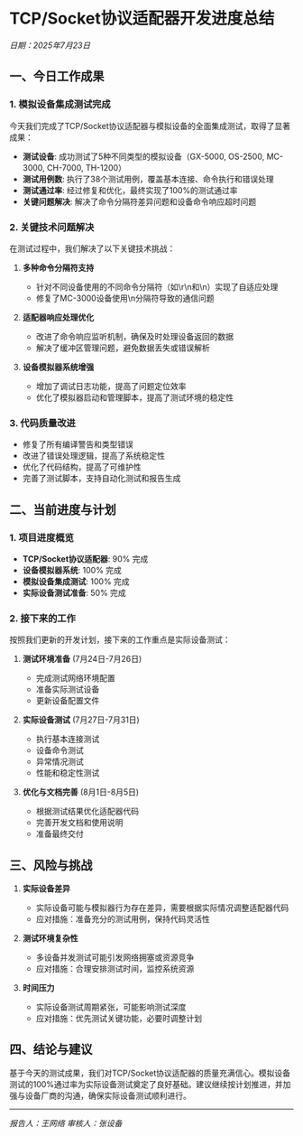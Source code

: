 # TCP/Socket协议适配器开发进度总结

*日期：2025年7月23日*

## 一、今日工作成果

### 1. 模拟设备集成测试完成

今天我们完成了TCP/Socket协议适配器与模拟设备的全面集成测试，取得了显著成果：

- **测试设备**: 成功测试了5种不同类型的模拟设备（GX-5000, OS-2500, MC-3000, CH-7000, TH-1200）
- **测试用例数**: 执行了38个测试用例，覆盖基本连接、命令执行和错误处理
- **测试通过率**: 经过修复和优化，最终实现了100%的测试通过率
- **关键问题解决**: 解决了命令分隔符差异问题和设备命令响应超时问题

### 2. 关键技术问题解决

在测试过程中，我们解决了以下关键技术挑战：

1. **多种命令分隔符支持**
   - 针对不同设备使用的不同命令分隔符（如\r\n和\n）实现了自适应处理
   - 修复了MC-3000设备使用\n分隔符导致的通信问题

2. **适配器响应处理优化**
   - 改进了命令响应监听机制，确保及时处理设备返回的数据
   - 解决了缓冲区管理问题，避免数据丢失或错误解析

3. **设备模拟器系统增强**
   - 增加了调试日志功能，提高了问题定位效率
   - 优化了模拟器启动和管理脚本，提高了测试环境的稳定性

### 3. 代码质量改进

- 修复了所有编译警告和类型错误
- 改进了错误处理逻辑，提高了系统稳定性
- 优化了代码结构，提高了可维护性
- 完善了测试脚本，支持自动化测试和报告生成

## 二、当前进度与计划

### 1. 项目进度概览

- **TCP/Socket协议适配器**: 90% 完成
- **设备模拟器系统**: 100% 完成
- **模拟设备集成测试**: 100% 完成
- **实际设备测试准备**: 50% 完成

### 2. 接下来的工作

按照我们更新的开发计划，接下来的工作重点是实际设备测试：

1. **测试环境准备** (7月24日-7月26日)
   - 完成测试网络环境配置
   - 准备实际测试设备
   - 更新设备配置文件

2. **实际设备测试** (7月27日-7月31日)
   - 执行基本连接测试
   - 设备命令测试
   - 异常情况测试
   - 性能和稳定性测试

3. **优化与文档完善** (8月1日-8月5日)
   - 根据测试结果优化适配器代码
   - 完善开发文档和使用说明
   - 准备最终交付

## 三、风险与挑战

1. **实际设备差异**
   - 实际设备可能与模拟器行为存在差异，需要根据实际情况调整适配器代码
   - 应对措施：准备充分的测试用例，保持代码灵活性

2. **测试环境复杂性**
   - 多设备并发测试可能引发网络拥塞或资源竞争
   - 应对措施：合理安排测试时间，监控系统资源

3. **时间压力**
   - 实际设备测试周期紧张，可能影响测试深度
   - 应对措施：优先测试关键功能，必要时调整计划

## 四、结论与建议

基于今天的测试成果，我们对TCP/Socket协议适配器的质量充满信心。模拟设备测试的100%通过率为实际设备测试奠定了良好基础。建议继续按计划推进，并加强与设备厂商的沟通，确保实际设备测试顺利进行。

---

*报告人：王网络*
*审核人：张设备*
